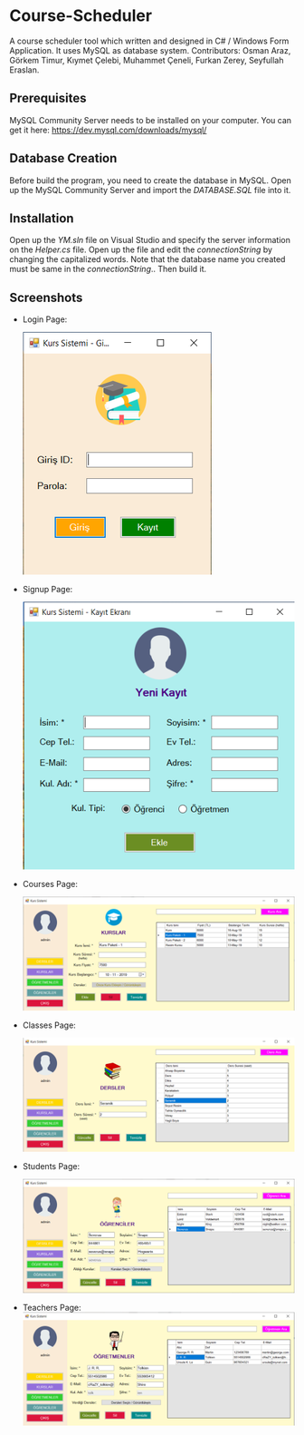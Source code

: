 # Course-Scheduler
A course scheduler tool which written and designed in C# / Windows Form Application. It uses MySQL as database system.
Contributors: Osman Araz, Görkem Timur, Kıymet Çelebi, Muhammet Çeneli, Furkan Zerey, Seyfullah Eraslan.

## Prerequisites
MySQL Community Server needs to be installed on your computer. You can get it here: https://dev.mysql.com/downloads/mysql/

## Database Creation
Before build the program, you need to create the database in MySQL. Open up the MySQL Community Server and import the *DATABASE.SQL* file into it.

## Installation
Open up the *YM.sln* file on Visual Studio and specify the server information on the *Helper.cs* file. Open up the file and edit the *connectionString* by changing the capitalized words. Note that the database name you created must be same in the *connectionString*.. Then build it.

## Screenshots

- Login Page:

  ![Login Page](/screenshots/login.png)
  
- Signup Page:

  ![Signup Page](/screenshots/signup.png)

- Courses Page:

  ![Courses Page](/screenshots/courses.png)

- Classes Page:

  ![Classes Page](/screenshots/classes.png)

- Students Page:

  ![Students Page](/screenshots/students.png)

- Teachers Page:
  ![Teachers Page](/screenshots/teachers.png)
